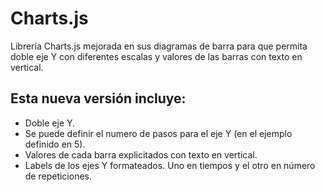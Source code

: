 # Charts.js
Librería Charts.js mejorada en sus diagramas de barra para que permita doble eje Y con diferentes escalas y valores de las barras con texto en vertical.

## Esta nueva versión incluye:
- Doble eje Y.
- Se puede definir el numero de pasos para el eje Y (en el ejemplo definido en 5).
- Valores de cada barra explicitados con texto en vertical.
- Labels de los ejes Y formateados. Uno en tiempos y el otro en número de repeticiones.
